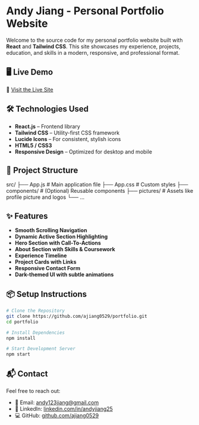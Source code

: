 # Andy Jiang - Personal Portfolio Website

Welcome to the source code for my personal portfolio website built with **React** and **Tailwind CSS**. This site showcases my experience, projects, education, and skills in a modern, responsive, and professional format.

## 🖥️ Live Demo

🔗 [Visit the Live Site](https://andyjiang.vercel.app)

## 🛠️ Technologies Used

- **React.js** – Frontend library
- **Tailwind CSS** – Utility-first CSS framework
- **Lucide Icons** – For consistent, stylish icons
- **HTML5 / CSS3**
- **Responsive Design** – Optimized for desktop and mobile

## 📂 Project Structure

src/ ├── App.js # Main application file ├── App.css # Custom styles ├── components/ # (Optional) Reusable components ├── pictures/ # Assets like profile picture and logos └── ...

## ✨ Features

- **Smooth Scrolling Navigation**
- **Dynamic Active Section Highlighting**
- **Hero Section with Call-To-Actions**
- **About Section with Skills & Coursework**
- **Experience Timeline**
- **Project Cards with Links**
- **Responsive Contact Form**
- **Dark-themed UI with subtle animations**

## 📦 Setup Instructions

```bash
# Clone the Repository
git clone https://github.com/ajiang0529/portfolio.git
cd portfolio

# Install Dependencies
npm install

# Start Development Server
npm start
```
## 📬 Contact

Feel free to reach out:

- 📧 Email: [andy123jiang@gmail.com](mailto:andy123jiang@gmail.com)  
- 💼 LinkedIn: [linkedin.com/in/andyjiang25](https://www.linkedin.com/in/andyjiang25)  
- 💻 GitHub: [github.com/ajiang0529](https://github.com/ajiang0529)
